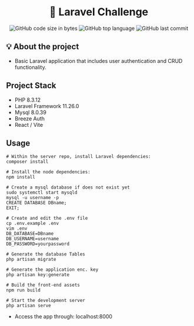 <h1 align="center">
	🚀 Laravel Challenge
</h1>

<p align="center">
	<img alt="GitHub code size in bytes" src="https://img.shields.io/github/languages/code-size/JBVer/Sherllenge?color=lightblue" />
	<img alt="GitHub top language" src="https://img.shields.io/github/languages/top/JBVer/Sherllenge?color=blue" />
	<img alt="GitHub last commit" src="https://img.shields.io/github/last-commit/JBVer/Sherllenge?color=green" />
</p>

## 💡 About the project
* Basic Laravel application that includes user authentication and CRUD functionality.

## Project Stack
* PHP 8.3.12
* Laravel Framework 11.26.0
* Mysql 8.0.39
* Breeze Auth
* React / Vite

## Usage

```shell
# Within the server repo, install Laravel dependencies:
composer install

# Install the node dependencies:
npm install

# Create a mysql database if does not exist yet
sudo systemctl start mysqld
mysql -u username -p
CREATE DATABASE DBname;
EXIT;

# Create and edit the .env file
cp .env.example .env
vim .env
DB_DATABASE=DBname
DB_USERNAME=username
DB_PASSWORD=yourpassword

# Generate the database Tables
php artisan migrate

# Generate the application enc. key
php artisan key:generate

# Build the front-end assets
npm run build

# Start the development server
php artisan serve
```

* Access the app through: localhost:8000
